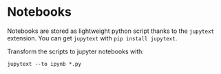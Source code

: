 # Notebooks

Notebooks are stored as lightweight python script thanks to the `jupytext` extension. You can get `jupytext` with `pip install jupytext`.

Transform the scripts to jupyter notebooks with:
```
jupytext --to ipynb *.py
```


